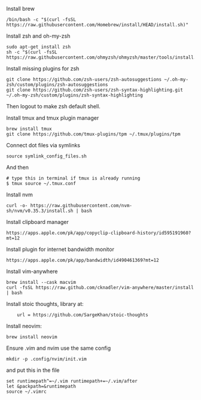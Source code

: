 Install brew
```
/bin/bash -c "$(curl -fsSL https://raw.githubusercontent.com/Homebrew/install/HEAD/install.sh)"
```

Install zsh and oh-my-zsh

```
sudo apt-get install zsh
sh -c "$(curl -fsSL https://raw.githubusercontent.com/ohmyzsh/ohmyzsh/master/tools/install.sh)"
```

Install missing plugins for zsh

```
git clone https://github.com/zsh-users/zsh-autosuggestions ~/.oh-my-zsh/custom/plugins/zsh-autosuggestions
git clone https://github.com/zsh-users/zsh-syntax-highlighting.git ~/.oh-my-zsh/custom/plugins/zsh-syntax-highlighting
```

Then logout to make zsh default shell.

Install tmux and tmux plugin manager

```
brew install tmux
git clone https://github.com/tmux-plugins/tpm ~/.tmux/plugins/tpm
```

Connect dot files via symlinks

```
source symlink_config_files.sh
```

And then

```
# type this in terminal if tmux is already running
$ tmux source ~/.tmux.conf
```

Install nvm

```
curl -o- https://raw.githubusercontent.com/nvm-sh/nvm/v0.35.3/install.sh | bash
```

Install clipboard manager 

```
https://apps.apple.com/pk/app/copyclip-clipboard-history/id595191960?mt=12
```

Install plugin for internet bandwidth monitor

```
https://apps.apple.com/pk/app/bandwidth/id490461369?mt=12
```

Install vim-anywhere
```
brew install --cask macvim
curl -fsSL https://raw.github.com/cknadler/vim-anywhere/master/install | bash
```

Install stoic thoughts, library at:

```
	url = https://github.com/SargeKhan/stoic-thoughts
```

Install neovim:
```
brew install neovim
```

Ensure .vim and nvim use the same config
```
mkdir -p .config/nvim/init.vim
```
and put this in the file
```
set runtimepath^=~/.vim runtimepath+=~/.vim/after
let &packpath=&runtimepath
source ~/.vimrc
```
